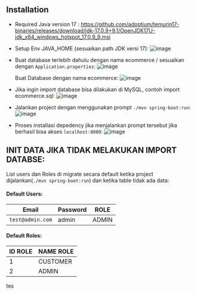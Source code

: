 ## Installation
- Required Java version 17 : https://github.com/adoptium/temurin17-binaries/releases/download/jdk-17.0.9+9.1/OpenJDK17U-jdk_x64_windows_hotspot_17.0.9_9.msi

- Setup Env JAVA_HOME (sesuaikan path JDK versi 17):
![image](https://github.com/velmanharefa/TubesDikaosan/assets/78690451/dbe81973-00eb-4c76-877d-aedf1efbddb6)
- Buat database terlebih dahulu dengan nama ecommerce / sesuaikan dengan `Application.properties`:
  ![image](https://github.com/velmanharefa/TubesDikaosan/assets/78690451/879f2613-95f4-4971-b1e6-299eabf76a83)

  Buat Database dengan nama ecommerce:
  ![image](https://github.com/velmanharefa/TubesDikaosan/assets/78690451/41a9a728-081a-4cc5-a46b-27b090b19bff)

- Jika ingin import database bisa dilakukan di MySQL, contoh import ecommerce.sql:
  ![image](https://github.com/velmanharefa/TubesDikaosan/assets/78690451/771a3c05-deaf-46a0-9df1-129186c8b502)

- Jalankan project dengan menggunakan prompt `./mvn spring-boot:run`:
  ![image](https://github.com/velmanharefa/TubesDikaosan/assets/78690451/0b188e64-d58b-468a-b4cf-9c89c54c8a3a)

- Proses installasi depedency jika menjalankan prompt tersebut jika berhasil bisa akses `localhost:8080`:
  ![image](https://github.com/velmanharefa/TubesDikaosan/assets/78690451/368233c1-2f38-436e-a590-e6c47f2c576d)




## INIT DATA JIKA TIDAK MELAKUKAN IMPORT DATABSE:
List users dan Roles di migrate secara default ketika project dijalankan(`./mvn spring-boot:run`) dan ketika table tidak ada data:

#### Default Users:
| Email  | Password | ROLE|
| ------------- | ------------- |-------------|
| `test@admin.com`  | admin  | ADMIN |

#### Default Roles:
| ID ROLE  | NAME ROLE |
| ------------- | ------------- |
| 1 | CUSTOMER |
| 2 | ADMIN |

tes
